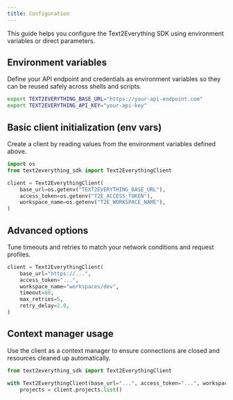 ```yaml
---
title: Configuration
---
```


This guide helps you configure the Text2Everything SDK using environment variables or direct parameters.

## Environment variables
Define your API endpoint and credentials as environment variables so they can be reused safely across shells and scripts.
```bash
export TEXT2EVERYTHING_BASE_URL="https://your-api-endpoint.com"
export TEXT2EVERYTHING_API_KEY="your-api-key"
```

## Basic client initialization (env vars)
Create a client by reading values from the environment variables defined above.
```python
import os
from text2everything_sdk import Text2EverythingClient

client = Text2EverythingClient(
    base_url=os.getenv("TEXT2EVERYTHING_BASE_URL"),
    access_token=os.getenv("T2E_ACCESS_TOKEN"),
    workspace_name=os.getenv("T2E_WORKSPACE_NAME"),
)
```

## Advanced options
Tune timeouts and retries to match your network conditions and request profiles.
```python
client = Text2EverythingClient(
    base_url="https://...",
    access_token="...",
    workspace_name="workspaces/dev",
    timeout=60,
    max_retries=5,
    retry_delay=2.0,
)
```

## Context manager usage
Use the client as a context manager to ensure connections are closed and resources cleaned up automatically.
```python
from text2everything_sdk import Text2EverythingClient

with Text2EverythingClient(base_url="...", access_token="...", workspace_name="workspaces/dev") as client:
    projects = client.projects.list()
```